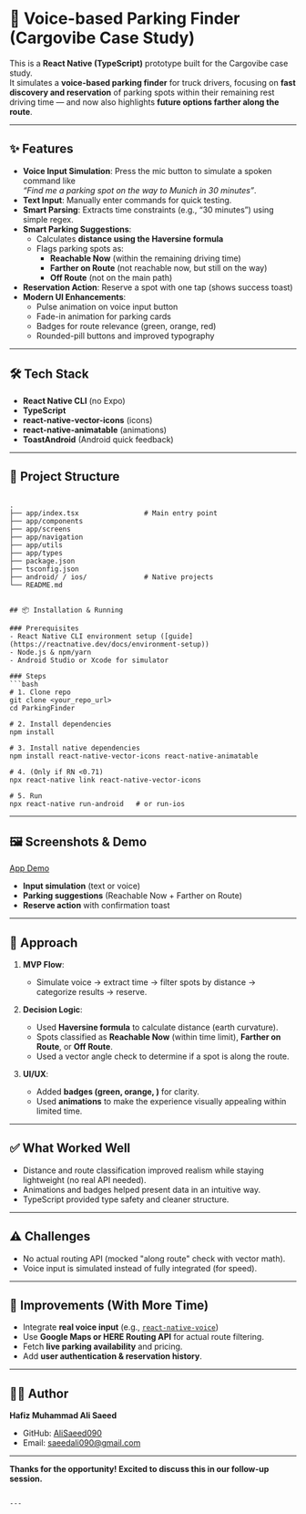 # 🚛 Voice-based Parking Finder (Cargovibe Case Study)

This is a **React Native (TypeScript)** prototype built for the Cargovibe case study.  
It simulates a **voice-based parking finder** for truck drivers, focusing on **fast discovery and reservation** of parking spots within their remaining rest driving time — and now also highlights **future options farther along the route**.

---

## ✨ Features

- **Voice Input Simulation**: Press the mic button to simulate a spoken command like  
  _“Find me a parking spot on the way to Munich in 30 minutes”_.
- **Text Input**: Manually enter commands for quick testing.
- **Smart Parsing**: Extracts time constraints (e.g., “30 minutes”) using simple regex.
- **Smart Parking Suggestions**:
  - Calculates **distance using the Haversine formula**
  - Flags parking spots as:
    - **Reachable Now** (within the remaining driving time)
    - **Farther on Route** (not reachable now, but still on the way)
    - **Off Route** (not on the main path)
- **Reservation Action**: Reserve a spot with one tap (shows success toast)
- **Modern UI Enhancements**:
  - Pulse animation on voice input button
  - Fade-in animation for parking cards
  - Badges for route relevance (green, orange, red)
  - Rounded-pill buttons and improved typography

---

## 🛠 Tech Stack

- **React Native CLI** (no Expo)
- **TypeScript**
- **react-native-vector-icons** (icons)
- **react-native-animatable** (animations)
- **ToastAndroid** (Android quick feedback)

---

## 📂 Project Structure

```

.
├── app/index.tsx                # Main entry point
├── app/components
├── app/screens
├── app/navigation
├── app/utils
├── app/types
├── package.json
├── tsconfig.json
├── android/ / ios/              # Native projects
└── README.md
 

## 📦 Installation & Running

### Prerequisites
- React Native CLI environment setup ([guide](https://reactnative.dev/docs/environment-setup))
- Node.js & npm/yarn
- Android Studio or Xcode for simulator

### Steps
```bash
# 1. Clone repo
git clone <your_repo_url>
cd ParkingFinder

# 2. Install dependencies
npm install

# 3. Install native dependencies
npm install react-native-vector-icons react-native-animatable

# 4. (Only if RN <0.71)
npx react-native link react-native-vector-icons

# 5. Run
npx react-native run-android   # or run-ios
````

---

## 🖼 Screenshots & Demo

[App Demo](./assets/demo.gif)
- **Input simulation** (text or voice)
- **Parking suggestions** (Reachable Now + Farther on Route)
- **Reserve action** with confirmation toast

 

---

## 🚀 Approach

1. **MVP Flow**:

   * Simulate voice → extract time → filter spots by distance → categorize results → reserve.

2. **Decision Logic**:

   * Used **Haversine formula** to calculate distance (earth curvature).
   * Spots classified as **Reachable Now** (within time limit), **Farther on Route**, or **Off Route**.
   * Used a vector angle check to determine if a spot is along the route.

3. **UI/UX**:

   * Added **badges (green, orange, )** for clarity.
   * Used **animations** to make the experience visually appealing within limited time.

---

## ✅ What Worked Well

* Distance and route classification improved realism while staying lightweight (no real API needed).
* Animations and badges helped present data in an intuitive way.
* TypeScript provided type safety and cleaner structure.

---

## ⚠️ Challenges

* No actual routing API (mocked "along route" check with vector math).
* Voice input is simulated instead of fully integrated (for speed).

---

## 🔮 Improvements (With More Time)

* Integrate **real voice input** (e.g., [`react-native-voice`](https://github.com/react-native-voice/voice))
* Use **Google Maps or HERE Routing API** for actual route filtering.
* Fetch **live parking availability** and pricing.
* Add **user authentication & reservation history**.

---

## 👨‍💻 Author

**Hafiz Muhammad Ali Saeed**

* GitHub: [AliSaeed090](https://github.com/AliSaeed090)
* Email: [saeedali090@gmail.com](mailto:saeedali090@gmail.com)

---

**Thanks for the opportunity! Excited to discuss this in our follow-up session.**

```

---
 
